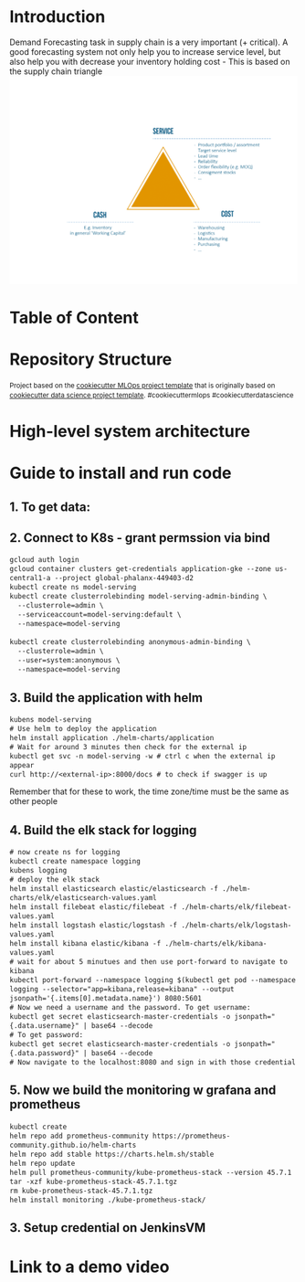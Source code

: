 Introduction
==============================

Demand Forecasting task in supply chain is a very important (+ critical). A good forecasting system not only help you to increase service level, but also help you with decrease your inventory holding cost - This is based on the supply chain triangle
![System Overview](assets/image-1.png)

Table of Content
==============================


Repository Structure
==============================
<!-- Project Organization
------------

```
demandForecasting/
├── LICENSE     
├── README.md                  
├── Makefile                     # Makefile with commands like `make data` or `make train`                   
├── configs                      # Config files (models and training hyperparameters)
│   └── model1.yaml              
│
├── data                         
│   ├── external                 # Data from third party sources.
│   ├── interim                  # Intermediate data that has been transformed.
│   ├── processed                # The final, canonical data sets for modeling.
│   └── raw                      # The original, immutable data dump.
│
├── docs                         # Project documentation.
│
├── models                       # Trained and serialized models.
│
├── notebooks                    # Jupyter notebooks.
│
├── references                   # Data dictionaries, manuals, and all other explanatory materials.
│
├── reports                      # Generated analysis as HTML, PDF, LaTeX, etc.
│   └── figures                  # Generated graphics and figures to be used in reporting.
│
├── requirements.txt             # The requirements file for reproducing the analysis environment.
└── src                          # Source code for use in this project.
    ├── __init__.py              # Makes src a Python module.
    │
    ├── data                     # Data engineering scripts.
    │   ├── build_features.py    
    │   ├── cleaning.py          
    │   ├── ingestion.py         
    │   ├── labeling.py          
    │   ├── splitting.py         
    │   └── validation.py        
    │
    ├── models                   # ML model engineering (a folder for each model).
    │   └── model1      
    │       ├── dataloader.py    
    │       ├── hyperparameters_tuning.py 
    │       ├── model.py         
    │       ├── predict.py       
    │       ├── preprocessing.py 
    │       └── train.py         
    │
    └── visualization        # Scripts to create exploratory and results oriented visualizations.
        ├── evaluation.py        
        └── exploration.py       
```


-------- -->
<p><small>Project based on the <a target="_blank" href="https://github.com/Chim-SO/cookiecutter-mlops/">cookiecutter MLOps project template</a>
that is originally based on <a target="_blank" href="https://drivendata.github.io/cookiecutter-data-science/">cookiecutter data science project template</a>. 
#cookiecuttermlops #cookiecutterdatascience</small></p>

High-level system architecture
==============================


Guide to install and run code
==============================
## 1. To get data:

## 2. Connect to K8s - grant permssion via bind
```shell
gcloud auth login
gcloud container clusters get-credentials application-gke --zone us-central1-a --project global-phalanx-449403-d2
kubectl create ns model-serving
kubectl create clusterrolebinding model-serving-admin-binding \
  --clusterrole=admin \
  --serviceaccount=model-serving:default \
  --namespace=model-serving

kubectl create clusterrolebinding anonymous-admin-binding \
  --clusterrole=admin \
  --user=system:anonymous \
  --namespace=model-serving
```
## 3. Build the application with helm
```shell
kubens model-serving
# Use helm to deploy the application 
helm install application ./helm-charts/application 
# Wait for around 3 minutes then check for the external ip
kubectl get svc -n model-serving -w # ctrl c when the external ip appear
curl http://<external-ip>:8000/docs # to check if swagger is up
```
Remember that for these to work, the time zone/time must be the same as other people
## 4. Build the elk stack for logging
```shell
# now create ns for logging
kubectl create namespace logging
kubens logging  
# deploy the elk stack
helm install elasticsearch elastic/elasticsearch -f ./helm-charts/elk/elasticsearch-values.yaml
helm install filebeat elastic/filebeat -f ./helm-charts/elk/filebeat-values.yaml
helm install logstash elastic/logstash -f ./helm-charts/elk/logstash-values.yaml
helm install kibana elastic/kibana -f ./helm-charts/elk/kibana-values.yaml
# wait for about 5 minutues and then use port-forward to navigate to kibana
kubectl port-forward --namespace logging $(kubectl get pod --namespace logging --selector="app=kibana,release=kibana" --output jsonpath='{.items[0].metadata.name}') 8080:5601
# Now we need a username and the password. To get username:
kubectl get secret elasticsearch-master-credentials -o jsonpath="{.data.username}" | base64 --decode
# To get password: 
kubectl get secret elasticsearch-master-credentials -o jsonpath="{.data.password}" | base64 --decode
# Now navigate to the localhost:8080 and sign in with those credential
```
## 5. Now we build the monitoring w grafana and prometheus
```shell
kubectl create 
helm repo add prometheus-community https://prometheus-community.github.io/helm-charts
helm repo add stable https://charts.helm.sh/stable
helm repo update
helm pull prometheus-community/kube-prometheus-stack --version 45.7.1
tar -xzf kube-prometheus-stack-45.7.1.tgz
rm kube-prometheus-stack-45.7.1.tgz
helm install monitoring ./kube-prometheus-stack/
```
## 3. Setup credential on JenkinsVM

Link to a demo video
==============================

[def]: img/image-1.png
